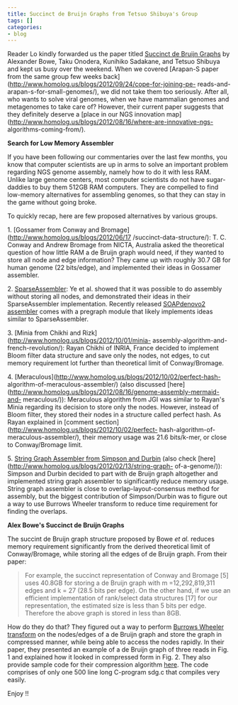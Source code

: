 ```yaml
---
title: Succinct de Bruijn Graphs from Tetsuo Shibuya's Group
tags: []
categories:
- blog
---
```

Reader Lo kindly forwarded us the paper titled [Succinct de Bruijn
Graphs](http://link.springer.com/chapter/10.1007/978-3-642-33122-0_18) by
Alexander Bowe, Taku Onodera, Kunihiko Sadakane, and Tetsuo Shibuya and kept
us busy over the weekend. When we covered [Arapan-S paper from the same group
few weeks back](http://www.homolog.us/blogs/2012/09/24/cope-for-joining-pe-
reads-and-arapan-s-for-small-genomes/), we did not take them too seriously.
After all, who wants to solve viral genomes, when we have mammalian genomes
and metagenomes to take care of? However, their current paper suggests that
they definitely deserve a [place in our NGS innovation
map](http://www.homolog.us/blogs/2012/08/16/where-are-innovative-ngs-
algorithms-coming-from/).
<!--more-->

**Search for Low Memory Assembler**

If you have been following our commentaries over the last few months, you know
that computer scientists are up in arms to solve an important problem
regarding NGS genome assembly, namely how to do it with less RAM. Unlike large
genome centers, most computer scientists do not have sugar-daddies to buy them
512GB RAM computers. They are compelled to find low-memory alternatives for
assembling genomes, so that they can stay in the game without going broke.

To quickly recap, here are few proposed alternatives by various groups.

1\. [Gossamer from Conway and Bromage](http://www.homolog.us/blogs/2012/06/17
/succinct-data-structure/): T. C. Conway and Andrew Bromage from NICTA,
Australia asked the theoretical question of how little RAM a de Bruijn graph
would need, if they wanted to store all node and edge information? They came
up with roughly 30.7 GB for human genome (22 bits/edge), and implemented their
ideas in Gossamer assembler.

2\. [SparseAssembler](http://www.ncbi.nlm.nih.gov/pmc/articles/PMC3369186/):
Ye et al. showed that it was possible to do assembly without storing all
nodes, and demonstrated their ideas in their SparseAssembler implementation.
Recently released [SOAPdenovo2
assembler](http://www.homolog.us/blogs/2012/06/27/testing-soapdenovo2/) comes
with a pregraph module that likely implements ideas similar to
SparseAssembler.

3\. [Minia from Chikhi and Rizk](http://www.homolog.us/blogs/2012/10/01/minia-
assembly-algorithm-and-french-revolution/): Rayan Chikhi of INRIA, France
decided to implement Bloom filter data structure and save only the nodes, not
edges, to cut memory requirement lot further than theoretical limit of
Conway/Bromage.

4\. [Meraculous](http://www.homolog.us/blogs/2012/10/02/perfect-hash-
algorithm-of-meraculous-assembler/) (also discussed
[here](http://www.homolog.us/blogs/2012/08/16/genome-assembly-mermaid-and-
meraculous/)): Meraculous algorithm from JGI was similar to Rayan's Minia
regarding its decision to store only the nodes. However, instead of Bloom
filter, they stored their nodes in a structure called perfect hash. As Rayan
explained in [comment section](http://www.homolog.us/blogs/2012/10/02/perfect-
hash-algorithm-of-meraculous-assembler/), their memory usage was 21.6
bits/k-mer, or close to Conway/Bromage limit.

5\. [String Graph Assembler from Simpson and
Durbin](http://www.homolog.us/blogs/2012/02/11/string-graph-assembler/) (also
check [here](http://www.homolog.us/blogs/2012/02/13/string-graph-
of-a-genome/)): Simpson and Durbin decided to part with de Bruijn graph
altogether and implemented string graph assembler to significantly reduce
memory usage. String graph assembler is close to overlap-layout-consensus
method for assembly, but the biggest contribution of Simpson/Durbin was to
figure out a way to use Burrows Wheeler transform to reduce time requirement
for finding the overlaps.

**Alex Bowe's Succinct de Bruijn Graphs**

The succint de Bruijn graph structure proposed by Bowe _et al._ reduces memory
requirement significantly from the derived theoretical limit of
Conway/Bromage, while storing all the edges of de Bruijn graph. From their
paper:

> For example, the succinct representation of Conway and Bromage [5] uses
40.8GB for storing a de Bruijn graph with m =12,292,819,311 edges and k = 27
(28.5 bits per edge). On the other hand, if we use an efficient implementation
of rank/select data structures [17] for our representation, the estimated size
is less than 5 bits per edge. Therefore the above graph is stored in less than
8GB.

How do they do that? They figured out a way to perform [Burrows Wheeler
transform](http://www.homolog.us/blogs/2011/10/03/finding-us-in-homolog-us/)
on the nodes/edges of a de Bruijn graph and store the graph in compressed
manner, while being able to access the nodes rapidly. In their paper, they
presented an example of a de Bruijn graph of three reads in Fig. 1 and
explained how it looked in compressed form in Fig. 2. They also provide sample
code for their compression algorithm [here](http://code.google.com/p/csalib/).
The code comprises of only one 500 line long C-program sdg.c that compiles
very easily.

Enjoy !!

